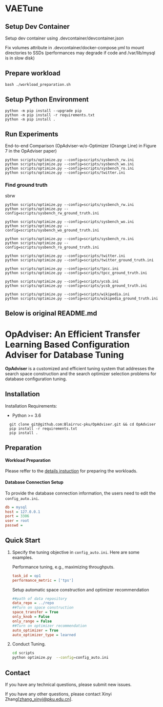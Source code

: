 # VAETune
## Setup Dev Container
Setup dev container using .devcontainer/devcontainer.json

Fix volumes attribute in .devcontainer/docker-compose.yml to mount directories to SSDs (performances may degrade if code and /var/lib/mysql is in slow disk)
## Prepare workload
```shell
bash ./workload_preparation.sh
```
## Setup Python Environment
```shell
python -m pip install --upgrade pip
python -m pip install -r requirements.txt
python -m pip install .
```
## Run Experiments
End-to-end Comparison (OpAdviser-w/o-Optimizer (Orange Line) in Figure 7 in the OpAdviser paper)
```shell
python scripts/optimize.py --config=scripts/sysbench_rw.ini
python scripts/optimize.py --config=scripts/sysbench_wo.ini
python scripts/optimize.py --config=scripts/sysbench_ro.ini
python scripts/optimize.py --config=scripts/twitter.ini
```
### Find ground truth
sbrw
```shell
python scripts/optimize.py --config=scripts/sysbench_rw.ini
python scripts/optimize.py --config=scripts/sysbench_rw_ground_truth.ini
```
```shell
python scripts/optimize.py --config=scripts/sysbench_wo.ini
python scripts/optimize.py --config=scripts/sysbench_wo_ground_truth.ini
```
```shell
python scripts/optimize.py --config=scripts/sysbench_ro.ini
python scripts/optimize.py --config=scripts/sysbench_ro_ground_truth.ini
```
```shell
python scripts/optimize.py --config=scripts/twitter.ini
python scripts/optimize.py --config=scripts/twitter_ground_truth.ini
```
```shell
python scripts/optimize.py --config=scripts/tpcc.ini
python scripts/optimize.py --config=scripts/tpcc_ground_truth.ini
```
```shell
python scripts/optimize.py --config=scripts/ycsb.ini
python scripts/optimize.py --config=scripts/ycsb_ground_truth.ini
```
```shell
python scripts/optimize.py --config=scripts/wikipedia.ini
python scripts/optimize.py --config=scripts/wikipedia_ground_truth.ini
```

Below is original README.md
---
# OpAdviser: An Efficient Transfer Learning Based Configuration Adviser for Database Tuning

**OpAdviser** is a customized and efficient tuning system that  addresses the search space construction and the search optimizer selection  problems for database configuration tuning.



## Installation 
Installation Requirements:
- Python >= 3.6 

 ```shell
   git clone git@github.com:Blairruc-pku/OpAdviser.git && cd OpAdviser
   pip install -r requirements.txt
   pip install .
   ```




## Preparation 
####  Workload Preparation 
Please reffer to the <a href="https://github.com/Blairruc-pku/OpAdviser/blob/main/documents/workload_prepare.md" target="_blank" rel="nofollow">details instuction</a>  for preparing the workloads.
####  Database Connection Setup
To provide the database connection information, the users need to edit the `config_auto.ini`.
```ini
db = mysql
host = 127.0.0.1
port = 3306
user = root
passwd =
  ```

## Quick Start

 
1. Specify the tuning objective in `config_auto.ini`. Here are some examples.


    Performance tuning, e.g., maximizing throughputs.
    ```ini
    task_id = op1
    performance_metric = ['tps']
    ```
    
    Setup automatic space construction and optimizer recommendation
    ```ini
    ##path of data repository
    data_repo = ../repo
    ##Turn on space construction
    space_transfer = True
    only_knob = False
    only_range = False
    ##Turn on optimizer recommendation
    auto_optimizer = True
    auto_optimizer_type = learned
    ```

2. Conduct Tuning.
    ```bash
    cd scripts
    python optimize.py  --config=config_auto.ini
    ```
 

## Contact

If you have any technical questions, please submit new issues.

If you have any other questions, please contact Xinyi Zhang[zhang_xinyi@pku.edu.cn].

